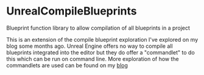 # UnrealCompileBlueprints
Blueprint function library to allow compilation of all blueprints in a project

This is an extension of the compile blueprint exploration I've explored on my blog some months ago.  Unreal Engine offers no way to compile all blueprints integrated into the editor but they do offer a "commandlet" to do this which can be run on command line.  More exploration of how the commandlets are used can be found on my [blog](http://sarcasticcoder.com/unrealengine/compiling-all-project-blueprints-in-unreal-engine/)
